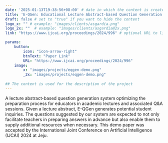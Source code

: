 ```yaml
---
date: '2025-01-13T19:38:56+08:00' # date in which the content is created - defaults to "today"
title: 'E-QGen: Educational Lecture Abstract-based Question Generation System'
draft: false # set to "true" if you want to hide the content 
logo_x: "" # example: "images/clients/asgardia.png"
logo_2x: ""  # example: "images/clients/asgardia@2x.png"
link: "https://www.ijcai.org/proceedings/2024/996" # optional URL to link the logo to

params:
    button:
        icon: "icon-arrow-right"
        btnText: "Paper Link"
        URL: "https://www.ijcai.org/proceedings/2024/996"
    image:  
        x: "images/projects/eqgen-demo.png"
        _2x: "images/projects/eqgen-demo.png"
    
## The content is used for the description of the project
---
```


A lecture abstract-based question generation system optimizing the preparation process for educators in academic lectures and associated Q&A sessions. Given a lecture abstract, E-QGen generates potential student inquiries. The questions suggested by our system are expected to not only facilitate teachers in preparing answers in advance but also enable them to supply additional resources when necessary. This demo paper was accepted by the International Joint Conference on Artificial Intelligence (IJCAI) 2024 at Jeju.
